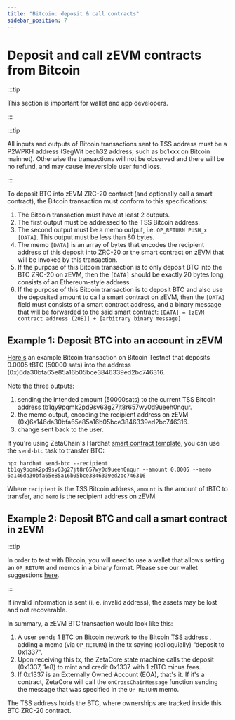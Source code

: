 ```yaml
---
title: "Bitcoin: deposit & call contracts"
sidebar_position: 7
---
```


# Deposit and call zEVM contracts from Bitcoin

:::tip

This section is important for wallet and app developers.

:::

:::tip

All inputs and outputs of Bitcoin transactions sent to TSS address must be a
P2WPKH address (SegWit bech32 address, such as bc1xxx on Bitcoin mainnet).
Otherwise the transactions will not be observed and there will be no refund, and
may cause irreversible user fund loss.

:::

To deposit BTC into zEVM ZRC-20 contract (and optionally call a smart contract),
the Bitcoin transaction must conform to this specifications:

1. The Bitcoin transaction must have at least 2 outputs.
2. The first output must be addressed to the TSS Bitcoin address.
3. The second output must be a memo output, i.e. `OP_RETURN PUSH_x [DATA]`. This
   output must be less than 80 bytes.
4. The memo `[DATA]` is an array of bytes that encodes the recipient address of
   this deposit into ZRC-20 or the smart contract on zEVM that will be invoked
   by this transaction.
5. If the purpose of this Bitcoin transaction is to only deposit BTC into the
   BTC ZRC-20 on zEVM, then the `[DATA]` should be exactly 20 bytes long,
   consists of an Ethereum-style address.
6. If the purpose of this Bitcoin transaction is to deposit BTC and also use the
   deposited amount to call a smart contract on zEVM, then the `[DATA]` field
   must consists of a smart contract address, and a binary message that will be
   forwarded to the said smart contract:
   `[DATA] = [zEVM contract address (20B)] + [arbitrary binary message]`

## Example 1: Deposit BTC into an account in zEVM

[Here's](https://blockstream.info/testnet/tx/952d60fd9efc1aad4b87a8a7a6d57a972d49e084de8b5dc524e163216c11c04f?expand)
an example Bitcoin transaction on Bitcoin Testnet that deposits 0.0005 tBTC
(50000 sats) into the address (0x)6da30bfa65e85a16b05bce3846339ed2bc746316.

Note the three outputs:

1. sending the intended amount (50000sats) to the current TSS Bitcoin address
   tb1qy9pqmk2pd9sv63g27jt8r657wy0d9ueeh0nqur.
2. the memo output, encoding the recipient address on zEVM
   (0x)6a146da30bfa65e85a16b05bce3846339ed2bc746316.
3. change sent back to the user.

If you're using ZetaChain's Hardhat
[smart contract template](https://github.com/zeta-chain/template), you can use
the `send-btc` task to transfer BTC:

```
npx hardhat send-btc --recipient tb1qy9pqmk2pd9sv63g27jt8r657wy0d9ueeh0nqur --amount 0.0005 --memo 6a146da30bfa65e85a16b05bce3846339ed2bc746316
```

Where `recipient` is the TSS Bitcoin address, `amount` is the amount of tBTC to
transfer, and `memo` is the recipient address on zEVM.

## Example 2: Deposit BTC and call a smart contract in zEVM

:::tip

In order to test with Bitcoin, you will need to use a wallet that allows setting
an `OP_RETURN` and memos in a binary format. Please see our wallet suggestions
[here](/reference/wallets).

:::

If invalid information is sent (i. e. invalid address), the assets may be lost
and not recoverable.

In summary, a zEVM BTC transaction would look like this:

1. A user sends 1 BTC on Bitcoin network to the Bitcoin
   [TSS address](/reference/contracts) , adding a memo (via `OP_RETURN`) in the
   tx saying (colloquially) “deposit to 0x1337”.
2. Upon receiving this tx, the ZetaCore state machine calls the deposit (0x1337,
   1e8) to mint and credit 0x1337 with 1 zBTC minus fees.
3. If 0x1337 is an Externally Owned Account (EOA), that's it. If it's a
   contract, ZetaCore will call the `onCrossChainMessage` function sending the
   message that was specified in the `OP_RETURN` memo.

The TSS address holds the BTC, where ownerships are tracked inside this BTC
ZRC-20 contract.
